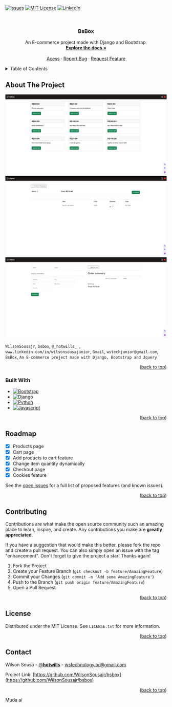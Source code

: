 
<a name="readme-top"></a>

[![Issues][issues-shield]][issues-url]
[![MIT License][license-shield]][license-url]
[![LinkedIn][linkedin-shield]][linkedin-url]


<br />

<h3 align="center">BsBox</h3>

  <p align="center">
    An E-commerce project made with Django and Bootstrap.
    <br />
    <a href="https://github.com/WilsonSousajr/bsbox"><strong>Explore the docs »</strong></a>
    <br />
    <br />
    <a href="https://github.com/WilsonSousajr/bsbox">Acess</a>
    ·
    <a href="https://github.com/WilsonSousajr/bsbox/issues">Report Bug</a>
    ·
    <a href="https://github.com/WilsonSousajr/bsbox/issues">Request Feature</a>
  </p>
</div>



<!-- TABLE OF CONTENTS -->
<details>
  <summary>Table of Contents</summary>
  <ol>
    <li>
      <a href="#about-the-project">About The Project</a>
      <ul>
        <li><a href="#built-with">Built With</a></li>
      </ul>
    </li>
    <li><a href="#roadmap">Roadmap</a></li>
    <li><a href="#contributing">Contributing</a></li>
    <li><a href="#license">License</a></li>
    <li><a href="#contact">Contact</a></li>
  </ol>
</details>



<!-- ABOUT THE PROJECT -->
## About The Project

[![Home Screen Shot][product-screenshot]](https://bsbox.onrender.com/)
[![Cart Screen Shot][product-screenshot2]](https://bsbox.onrender.com/)
[![Checkout Screen Shot][product-screenshot3]](https://bsbox.onrender.com/)

`WilsonSousajr`, `bsbox`, `@_hotwills_
`, `www.linkedin.com/in/wilsonsousajúnior`, `Gmail`, `wstechjunior@gmail.com`, `BsBox`, `An E-commerce project made with Django, Bootstrap and Jquery`

<p align="right">(<a href="#readme-top">back to top</a>)</p>



### Built With

* [![Bootstrap][Bootstrap.com]][Bootstrap-url]
* [![Django][Django.com]][Django-url]
* [![Python][Python.com]][Python-url]
* [![Javascript][Javascript.com]][Javascript-url]

<p align="right">(<a href="#readme-top">back to top</a>)</p>


<!-- ROADMAP -->
## Roadmap

- [x] Products page
- [x] Cart page
- [x] Add products to cart feature
- [x] Change item quantity dynamically
- [x] Checkout page
- [x] Cookies feature  
 
See the [open issues](https://github.com/WilsonSousajr/bsbox/issues) for a full list of proposed features (and known issues).

<p align="right">(<a href="#readme-top">back to top</a>)</p>



<!-- CONTRIBUTING -->
## Contributing

Contributions are what make the open source community such an amazing place to learn, inspire, and create. Any contributions you make are **greatly appreciated**.

If you have a suggestion that would make this better, please fork the repo and create a pull request. You can also simply open an issue with the tag "enhancement".
Don't forget to give the project a star! Thanks again!

1. Fork the Project
2. Create your Feature Branch (`git checkout -b feature/AmazingFeature`)
3. Commit your Changes (`git commit -m 'Add some AmazingFeature'`)
4. Push to the Branch (`git push origin feature/AmazingFeature`)
5. Open a Pull Request

<p align="right">(<a href="#readme-top">back to top</a>)</p>


<!-- LICENSE -->
## License

Distributed under the MIT License. See `LICENSE.txt` for more information.

<p align="right">(<a href="#readme-top">back to top</a>)</p>


<!-- CONTACT -->
## Contact

Wilson Sousa - [@__hotwills__](https://twitter.com/_hotwills_) - wstechnology.br@gmail.com

Project Link: [https://github.com/WilsonSousajr/bsbox](https://github.com/WilsonSousajr/bsbox)

<p align="right">(<a href="#readme-top">back to top</a>)</p>

<!-- MARKDOWN LINKS & IMAGES -->
<!-- https://www.markdownguide.org/basic-syntax/#reference-style-links -->
[issues-shield]: https://img.shields.io/github/issues/WilsonSousajr/bsbox.svg?style=for-the-badge
[issues-url]: https://github.com/WilsonSousajr/bsbox/issues
[license-shield]: https://img.shields.io/github/license/WilsonSousajr/bsbox.svg?style=for-the-badge
[license-url]: https://github.com/WilsonSousajr/bsbox/blob/master/LICENSE.txt
[linkedin-shield]: https://img.shields.io/badge/-LinkedIn-black.svg?style=for-the-badge&logo=linkedin&colorB=555
[linkedin-url]: https://linkedin.com/in/www.linkedin.com/in/wilsonsousajúnior
[product-screenshot]: docs/screenshots/home.jpeg
[product-screenshot2]: docs/screenshots/cart.jpeg
[product-screenshot3]: docs/screenshots/checkout.jpeg
[Bootstrap.com]: https://img.shields.io/badge/Bootstrap-563D7C?style=for-the-badge&logo=bootstrap&logoColor=white
[Bootstrap-url]: https://getbootstrap.com
[Python.com]: https://img.shields.io/badge/Python-FFD43B?style=for-the-badge&logo=python&logoColor=white
[Python-url]: https://getbootstrap.com
[Django.com]: https://img.shields.io/badge/Django-092E20?style=for-the-badge&logo=django&logoColor=white
[Django-url]: https://getbootstrap.com
[Javascript.com]: https://img.shields.io/badge/Javascript-F0DB3F?style=for-the-badge&logo=javascript&logoColor=white
[Javascript-url]: https://getbootstrap.com

Muda ai
